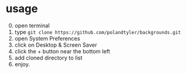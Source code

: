 # usage

0. open terminal
0. type `git clone https://github.com/polandtyler/backgrounds.git`
0. open System Preferences
0. click on Desktop & Screen Saver
0. click the + button near the bottom left
0. add cloned directory to list
0. enjoy.
